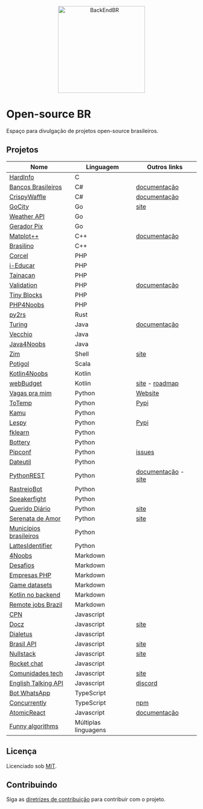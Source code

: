 <!--suppress HtmlDeprecatedAttribute -->

<p align="center">
  <img src="https://avatars3.githubusercontent.com/u/30732658?v=4&s=200.jpg" alt="BackEndBR" width="230" />
</p>

# Open-source BR

Espaço para divulgação de projetos open-source brasileiros.

<div id='projects'></div>

## Projetos

| Nome                                                                          | Linguagem            | Outros links                                                                                                        |
|-------------------------------------------------------------------------------|----------------------|---------------------------------------------------------------------------------------------------------------------|
| [HardInfo](https://github.com/lpereira/hardinfo)                              | C                    |                                                                                                                     |
| [Bancos Brasileiros](https://github.com/GuiBranco/BancosBrasileiros)          | C#                   | [documentação](https://guibranco.github.io/BancosBrasileiros)                                                       |
| [CrispyWaffle](https://github.com/GuiBranco/CrispyWaffle)                     | C#                   | [documentação](https://guibranco.github.io/CrispyWaffle)                                                            |
| [GoCity](https://github.com/rodrigo-brito/gocity)                             | Go                   | [site](https://go-city.github.io/#/github.com/rodrigo-brito/gocity)                                                 |
| [Weather API](https://github.com/robertoduessmann/weather-api)                | Go                   |                                                                                                                     |
| [Gerador Pix](https://github.com/souzawagner/gopix)                           | Go                   |                                                                                                                     |
| [Matplot++](https://github.com/alandefreitas/matplotplusplus)                 | C++                  | [documentação](https://alandefreitas.github.io/matplotplusplus)                                                     |
| [Brasilino](https://github.com/OtacilioN/Brasilino)                           | C++                  |                                                                                                                     |
| [Corcel](https://github.com/corcel/corcel)                                    | PHP                  |                                                                                                                     |
| [i-Educar](https://github.com/portabilis/i-educar)                            | PHP                  |                                                                                                                     |
| [Tainacan](https://github.com/tainacan/tainacan)                              | PHP                  |                                                                                                                     |
| [Validation](https://github.com/Respect/Validation)                           | PHP                  | [documentação](https://respect-validation.readthedocs.io/en/latest)                                                 |
| [Tiny Blocks](https://github.com/tiny-blocks)                                 | PHP                  |                                                                                                                     |
| [PHP4Noobs](https://github.com/DanielHe4rt/php4noobs)                         | PHP                  |                                                                                                                     |
| [py2rs](https://github.com/rochacbruno/py2rs)                                 | Rust                 |                                                                                                                     |
| [Turing](https://github.com/openturing/turing)                                | Java                 | [documentação](https://openviglet.github.io/turing)                                                                 |
| [Vecchio](https://github.com/openviglet/vecchio)                              | Java                 |                                                                                                                     |
| [Java4Noobs](https://github.com/paulorievrs/java4noobs)                       | Java                 |                                                                                                                     |
| [Zim](https://github.com/zimfw/zimfw)                                         | Shell                | [site](https://zimfw.sh)                                                                                            |
| [Potigol](https://github.com/potigol/potigol)                                 | Scala                |                                                                                                                     |
| [Kotlin4Noobs](https://github.com/gustavofreze/kotlin4noobs)                  | Kotlin               |                                                                                                                     |
| [webBudget](https://github.com/web-budget)                                    | Kotlin               | [site](https://webbudget.com.br/) - [roadmap](https://github.com/orgs/web-budget/projects/3)                        |
| [Vagas pra mim](https://github.com/douglasdcm/search-jobs)                    | Python               | [Website](https://vagaspramim.onrender.com)                                                                         |
| [ToTemp](https://github.com/eddyyxxyy/ToTemp)                                 | Python               | [Pypi](https://pypi.org/project/totemp/)                                                                            |
| [Kamu](https://github.com/ayr-ton/kamu)                                       | Python               |                                                                                                                     |
| [Lespy](https://github.com/natanfeitosa/lespy)                                | Python               | [Pypi](https://pypi.org/project/Lespy/)                                                                             |
| [fklearn](https://github.com/nubank/fklearn)                                  | Python               |                                                                                                                     |
| [Bottery](https://github.com/rougeth/bottery)                                 | Python               |                                                                                                                     |
| [Pipconf](https://github.com/jjpaulo2/pipconf)                                | Python               | [issues](https://github.com/jjpaulo2/pipconf/issues)                                                                |
| [Dateutil](https://github.com/dateutil/dateutil)                              | Python               |                                                                                                                     |
| [PythonREST](https://github.com/seven-technologies-cloud/pythonrest)          | Python               | [documentação](https://readthedocs.org/projects/pythonrest) - [site](https://pythonrest.seventechnologies.cloud/pt) |
| [RastreioBot](https://github.com/GabrielRF/RastreioBot)                       | Python               |                                                                                                                     |
| [Speakerfight](https://github.com/luanfonceca/speakerfight)                   | Python               |                                                                                                                     |
| [Querido Diário](https://github.com/okfn-brasil/querido-diario)               | Python               | [site](https://queridodiario.ok.org.br)                                                                             |
| [Serenata de Amor](https://github.com/okfn-brasil/serenata-de-amor)           | Python               | [site](https://serenata.ai)                                                                                         |
| [Municípios brasileiros](https://github.com/kelvins/Municipios-Brasileiros)   | Python               |                                                                                                                     |
| [LattesIdentifier](https://github.com/gogoncalves/lattes-identifier-service)  | Python               |                                                                                                                     |
| [4Noobs](https://github.com/he4rt/4noobs)                                     | Markdown             |                                                                                                                     |
| [Desafios](https://github.com/backend-br/desafios)                            | Markdown             |                                                                                                                     |
| [Empresas PHP](https://github.com/DanielHe4rt/empresas-php)                   | Markdown             |                                                                                                                     |
| [Game datasets](https://github.com/leomaurodesenv/game-datasets)              | Markdown             |                                                                                                                     |
| [Kotlin no backend](https://github.com/kotlin-br/kotlin-no-backend)           | Markdown             |                                                                                                                     |
| [Remote jobs Brazil](https://github.com/lerrua/remote-jobs-brazil)            | Markdown             |                                                                                                                     |
| [CPN](https://github.com/vgeruso/cpn)                                         | Javascript           |                                                                                                                     |
| [Docz](https://github.com/doczjs/docz)                                        | Javascript           | [site](https://www.docz.site)                                                                                       |
| [Dialetus](https://github.com/dialetus/dialetus-service)                      | Javascript           |                                                                                                                     |
| [Brasil API](https://github.com/BrasilAPI/BrasilAPI)                          | Javascript           | [site](https://brasilapi.com.br)                                                                                    |
| [Nullstack](https://github.com/nullstack/nullstack.github.io)                 | Javascript           | [site](https://nullstack.app)                                                                                       |
| [Rocket chat](https://github.com/RocketChat/Rocket.Chat)                      | Javascript           |                                                                                                                     |
| [Comunidades tech](https://github.com/impulsoteam/comunidadestech)            | Javascript           | [site](https://comunidades.tech)                                                                                    |
| [English Talking API](https://github.com/barbosamaatheus/english-talking-api) | Javascript           | [discord](https://discord.gg/XTrKQ8w)                                                                               |
| [Bot WhatsApp](https://github.com/caioagiani/whatsapp-bot)                    | TypeScript           |                                                                                                                     |
| [Concurrently](https://github.com/open-cli-tools/concurrently)                | TypeScript           | [npm](https://www.npmjs.com/package/concurrently)                                                                   |
| [AtomicReact](https://github.com/AtomicReact/AtomicReact)                     | Javascript           | [documentação](https://atomicreact.js.org)                                                                          |
| [Funny algorithms](https://github.com/ReciHub/FunnyAlgorithms)                | Múltiplas linguagens |

<div id='license'></div>

## Licença

Licenciado sob [MIT](LICENSE).

<div id='contributing'></div>

## Contribuindo

Siga as [diretrizes de contribuição](CONTRIBUTING.md) para contribuir com o projeto.

